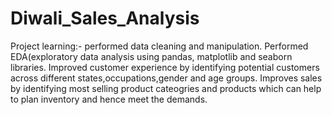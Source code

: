 # Diwali_Sales_Analysis
Project learning:- performed data cleaning and manipulation.
Performed EDA(exploratory data analysis using pandas, matplotlib and seaborn libraries.
Improved customer experience by identifying potential customers across different states,occupations,gender and age groups.
Improves sales by identifying most selling product cateogries and products which can help to plan inventory and hence meet the demands. 
